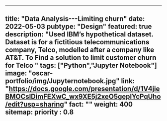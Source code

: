    ---
title: "Data Analysis---Limiting churn"
date: 2022-05-03
pubtype: "Design"
featured: true
description: "Used IBM’s hypothetical dataset. Dataset is for a fictitious telecommunications company, Telco, modelled after a company like AT&T. To Find a solution to limit customer churn for Telco "
tags: ["Python","Jupyter Notebook"]
image: "oscar-portfolio/img/Jupyternotebook.jpg"
link: "https://docs.google.com/presentation/d/1V4jieBMOCslDimFEXwC_wx9XE5j2xeO5gepIYcPqUho/edit?usp=sharing"
fact: ""
weight: 400
sitemap:
  priority : 0.8
---